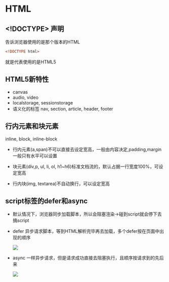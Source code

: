 # HTML

## <!DOCTYPE> 声明

告诉浏览器使用的是那个版本的HTML  

```html
<!DOCTYPE html>
```

就是代表使用的是HTML5  

## HTML5新特性

- canvas
- audio, video
- localstorage, sessionstorage
- 语义化的标签 nav, section, article, header, footer

## 行内元素和块元素

inline, block, inline-block

- 行内元素(a,span)不可以直接去设定宽高，一般由内容决定,padding,margin一般只有水平可以设置

- 块元素(div,p, ul, li, ol, h1~h6)标准文档流的，默认占据一行宽度100%，可设定宽高

- 行内块(img, textarea)不自动换行，可以设定宽高

## script标签的defer和async

- 默认情况下，浏览器同步加载脚本，所以会阻塞渲染->碰到script就会停下去搞script

- defer 异步请求脚本，等到HTML解析完毕再去加载，多个defer按在页面中出现的顺序
  
  ![](C:\Users\陆遥\Desktop\DailyExperience\笔记\images\2023-01-15-17-03-34-image.png)

- async 一样异步请求，但是请求成功直接去阻塞执行，且顺序按请求到的先后来
  
  ![](C:\Users\陆遥\Desktop\DailyExperience\笔记\images\2023-01-15-17-03-49-image.png)